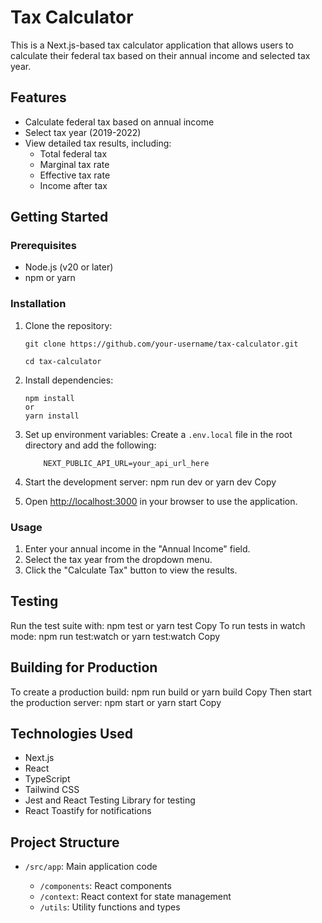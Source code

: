 # Tax Calculator

This is a Next.js-based tax calculator application that allows users to calculate their federal tax based on their annual income and selected tax year.

## Features

- Calculate federal tax based on annual income
- Select tax year (2019-2022)
- View detailed tax results, including:
  - Total federal tax
  - Marginal tax rate
  - Effective tax rate
  - Income after tax

## Getting Started

### Prerequisites

- Node.js (v20 or later)
- npm or yarn

### Installation

1.  Clone the repository:

        git clone https://github.com/your-username/tax-calculator.git

        cd tax-calculator

2.  Install dependencies:

        npm install
        or
        yarn install

3.  Set up environment variables:
    Create a `.env.local` file in the root directory and add the following:

            NEXT_PUBLIC_API_URL=your_api_url_here

4.  Start the development server:
    npm run dev
    or
    yarn dev
    Copy
5.  Open [http://localhost:3000](http://localhost:3000) in your browser to use the application.

### Usage

1. Enter your annual income in the "Annual Income" field.
2. Select the tax year from the dropdown menu.
3. Click the "Calculate Tax" button to view the results.

## Testing

Run the test suite with:
npm test
or
yarn test
Copy
To run tests in watch mode:
npm run test:watch
or
yarn test:watch
Copy

## Building for Production

To create a production build:
npm run build
or
yarn build
Copy
Then start the production server:
npm start
or
yarn start
Copy

## Technologies Used

- Next.js
- React
- TypeScript
- Tailwind CSS
- Jest and React Testing Library for testing
- React Toastify for notifications

## Project Structure

- `/src/app`: Main application code

  - `/components`: React components
  - `/context`: React context for state management
  - `/utils`: Utility functions and types
